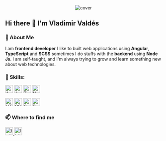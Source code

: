 
<div align="center">
  <img src="https://vladimirdev.vercel.app/assets/images/cover.gif" alt="cover" title="cover"/>
</div>

## Hi there 👋 I'm Vladimir Valdés

### :information_desk_person: About Me


 I am **frontend developer** I like to built web applications using **Angular**, **TypeScript** and **SCSS**
sometimes I do stuffs with the **backend** using **Node Js**. I am self-taught, and I'm always trying to grow and learn something new about web technologies.











### :diamond_shape_with_a_dot_inside: Skills: 
<img src="https://img.shields.io/badge/Angular-282C34?logo=angular&logoColor=red" alt="Angular logo" title="Angular" height="25" /> <img src="https://img.shields.io/badge/JavaScript-282C34?logo=javascript&logoColor=F7DF1E" alt="JavaScript logo" title="JavaScript" height="25" /> <img src="https://img.shields.io/badge/TypeScript-282C34?logo=typescript&logoColor=3178C6" alt="TypeScript logo" title="TypeScript" height="25" />
<img src="https://badges.aleen42.com/src/node.svg" alt="Node js logo" title="Node js" height="25" />

<img src="https://img.shields.io/badge/HTML5-282C34?logo=html5&logoColor=E34F26" alt="HTML5 logo" title="HTML5" height="25" /> <img src="https://img.shields.io/badge/CSS3-282C34?logo=css3&logoColor=1572B6" alt="CSS3 logo" title="CSS3" height="25" /> <img src="https://img.shields.io/badge/Sass-282C34?logo=sass&logoColor=CC6699" alt="Sass logo" title="Sass" height="25" /> <img src="https://img.shields.io/badge/Bootstrap-282C34?logo=bootstrap&logoColor=CC6699" alt="Bootstrap logo" title="Bootstrap" height="25" />




### :mailbox:  Where to find me
<div>
<a href="https://twitter.com/VladiH_Valdes" target="_blank">
<img src="https://img.shields.io/badge/Twitter-282C34?logo=twitter&logoColor=3178C6" alt="twitter logo" title="twitter" height="25" />
</a>
<a href="https://www.linkedin.com/in/VladimirValdes" target="_blank">
<img src="https://img.shields.io/badge/LinkedIn-282C34?logo=linkedin&logoColor=3178C6" alt="linkedin logo" title="linkedin" height="25"/>
</a>
</div>



